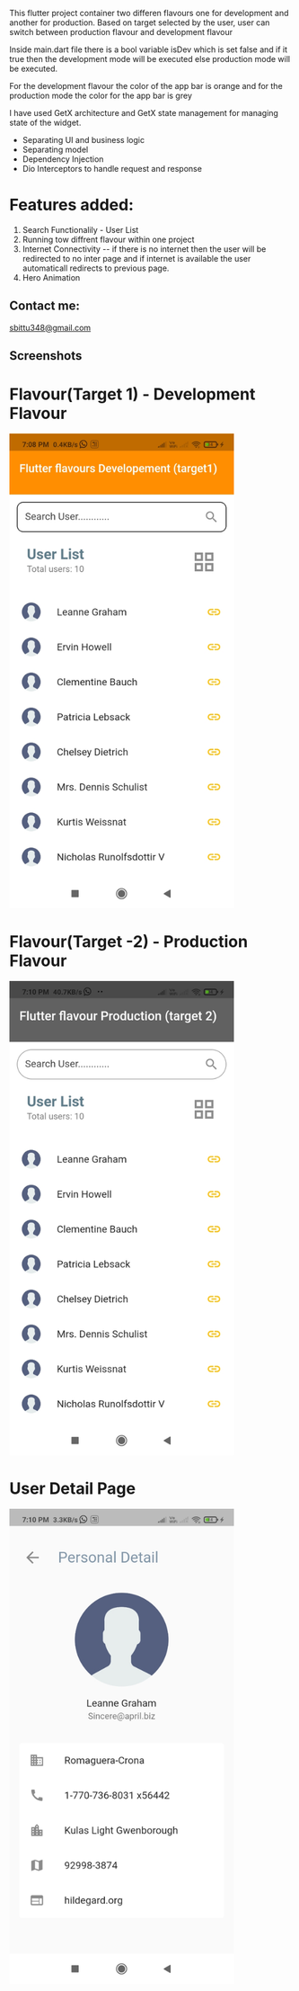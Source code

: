 This flutter project container two differen flavours one for development and another for production.
Based on target selected by the user, user can switch between production flavour and development flavour

Inside main.dart file there is a bool variable  isDev which is set false and if it true  then the development mode will be executed else production mode will be executed.

For the development flavour the color of the app bar is orange and for the production mode the color for the app bar is grey



 I have used GetX architecture and GetX state management for managing state of the widget.

- Separating UI and business logic
- Separating model
- Dependency Injection
- Dio Interceptors  to handle request and response

# Features added:

1) Search Functionalily - User List
2) Running tow diffrent flavour within one project
3) Internet Connectivity -- if there is no internet then the user will be redirected to no  inter page and if internet is available the user automaticall redirects to previous page.
2) Hero Animation


## Contact me:

sbittu348@gmail.com



## Screenshots

<h1>Flavour(Target 1) - Development Flavour</h1>
<img src="https://github.com/kshanlvs/flutter-flavour/blob/main/screenshots/Screenshot_2021-08-30-19-08-18-692_com.tasktwo.kishan.tasktwo.jpg" width="400" />


 <h1>Flavour(Target -2) - Production Flavour
  </h1>
<img src="https://github.com/kshanlvs/flutter-flavour/blob/main/screenshots/Screenshot_2021-08-30-19-10-12-050_com.tasktwo.kishan.tasktwo.jpg" width="400" />




<h1>User Detail Page</h1>
<img src="https://github.com/kshanlvs/flutter-flavour/blob/main/screenshots/Screenshot_2021-08-30-19-10-18-574_com.tasktwo.kishan.tasktwo.jpg" width="400" />


